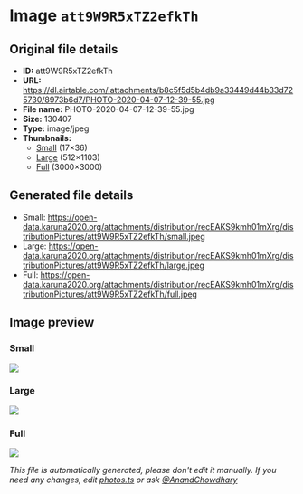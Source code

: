 # Image `att9W9R5xTZ2efkTh`

## Original file details

- **ID:** att9W9R5xTZ2efkTh
- **URL:** https://dl.airtable.com/.attachments/b8c5f5d5b4db9a33449d44b33d725730/8973b6d7/PHOTO-2020-04-07-12-39-55.jpg
- **File name:** PHOTO-2020-04-07-12-39-55.jpg
- **Size:** 130407
- **Type:** image/jpeg
- **Thumbnails:**
  - [Small](https://dl.airtable.com/.attachmentThumbnails/a97d06d52622b310d48245225ebe1a7b/2a876440) (17×36)
  - [Large](https://dl.airtable.com/.attachmentThumbnails/1dc846cda1b482370eebe50e65f68f38/e34a2b22) (512×1103)
  - [Full](https://dl.airtable.com/.attachmentThumbnails/214954d0ab1802908611e64ce117bc62/6d96a77c) (3000×3000)

## Generated file details

- Small: https://open-data.karuna2020.org/attachments/distribution/recEAKS9kmh01mXrg/distributionPictures/att9W9R5xTZ2efkTh/small.jpeg
- Large: https://open-data.karuna2020.org/attachments/distribution/recEAKS9kmh01mXrg/distributionPictures/att9W9R5xTZ2efkTh/large.jpeg
- Full: https://open-data.karuna2020.org/attachments/distribution/recEAKS9kmh01mXrg/distributionPictures/att9W9R5xTZ2efkTh/full.jpeg

## Image preview

### Small

![](https://open-data.karuna2020.org/attachments/distribution/recEAKS9kmh01mXrg/distributionPictures/att9W9R5xTZ2efkTh/small.jpeg)

### Large

![](https://open-data.karuna2020.org/attachments/distribution/recEAKS9kmh01mXrg/distributionPictures/att9W9R5xTZ2efkTh/large.jpeg)

### Full

![](https://open-data.karuna2020.org/attachments/distribution/recEAKS9kmh01mXrg/distributionPictures/att9W9R5xTZ2efkTh/full.jpeg)

_This file is automatically generated, please don't edit it manually. If you need any changes, edit [photos.ts](/photos.ts) or ask [@AnandChowdhary](https://github.com/AnandChowdhary)_
